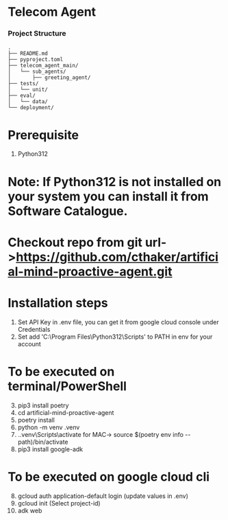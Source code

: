 # Telecom Agent


### Project Structure
```
.
├── README.md
├── pyproject.toml
├── telecom_agent_main/
│   └── sub_agents/
│       ├── greeting_agent/
├── tests/
│   └── unit/
├── eval/
│   └── data/
└── deployment/
```

# Prerequisite
1. Python312
# Note: If Python312 is not installed on your system you can install it from Software Catalogue.
# Checkout repo from git url->https://github.com/cthaker/artificial-mind-proactive-agent.git

# Installation steps
1. Set API Key in .env file, you can get it from google cloud console under Credentials
2. Set add 'C:\Program Files\Python312\Scripts' to PATH in env for your account
# To be executed on terminal/PowerShell
3. pip3 install poetry
3. cd artificial-mind-proactive-agent
4. poetry install
5. python -m venv .venv
6. .\.venv\Scripts\activate
 for MAC-> source $(poetry env info --path)/bin/activate
7. pip3 install google-adk
# To be executed on google cloud cli
8. gcloud auth application-default login (update values in .env)
9. gcloud init (Select project-id)
11. adk web 